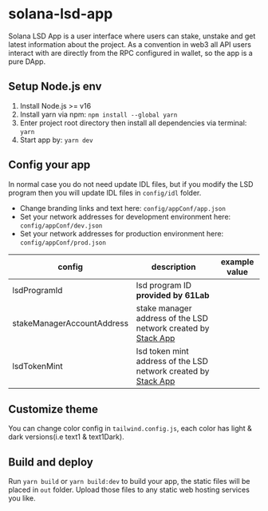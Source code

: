 # solana-lsd-app

Solana LSD App is a user interface where users can stake, unstake and get latest information about the project. As a convention in web3 all API users interact with are directly from the RPC configured in wallet, so the app is a pure DApp.

## Setup Node.js env

1. Install Node.js >= v16
2. Install yarn via npm: `npm install --global yarn`
3. Enter project root directory then install all dependencies via terminal: `yarn`
4. Start app by: `yarn dev`

## Config your app

In normal case you do not need update IDL files, but if you modify the LSD program then you will update IDL files in `config/idl` folder.

- Change branding links and text here: `config/appConf/app.json`
- Set your network addresses for development environment here: `config/appConf/dev.json`
- Set your network addresses for production environment here: `config/appConf/prod.json`

| config | description | example value |
| ------ | ----------- | --- |
| lsdProgramId | lsd program ID **provided by 61Lab** | |
| stakeManagerAccountAddress | stake manager address of the LSD network created by [Stack App](https://stack-app.stafi.io/) | |
| lsdTokenMint | lsd token mint address of the LSD network created by [Stack App](https://stack-app.stafi.io/) | |


## Customize theme

You can change color config in `tailwind.config.js`, each color has light & dark versions(i.e text1 & text1Dark).

## Build and deploy

Run `yarn build` or `yarn build:dev` to build your app, the static files will be placed in `out` folder. Upload those files to any static web hosting services you like.
